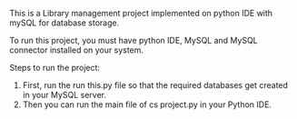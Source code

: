 This is a Library management project implemented on python IDE with mySQL for database storage. 

To run this project, you must have python IDE, MySQL and MySQL connector installed on your system.

Steps to run the project:
1. First, run the run this.py file so that the required databases get created in your MySQL server.
2. Then you can run the main file of cs project.py in your Python IDE. 

